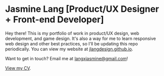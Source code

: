# Jasmine Lang [Product/UX Designer + Front-end Developer]

Hey there! This is my portfolio of work in product/UX design, web development, and game design. It's also a way for me to learn responsive web design and other best practices, so I'll be updating this repo periodically. You can view my website at [jlangdesign.github.io](https://jlangdesign.github.io).

Want to get in touch? Email me at [langxjasmine@gmail.com](mailto:langxjasmine@gmail.com)!

[View my CV](https://jlangdesign.github.io/homepage/cv-resume.pdf).
